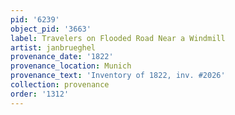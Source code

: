 ```yaml
---
pid: '6239'
object_pid: '3663'
label: Travelers on Flooded Road Near a Windmill
artist: janbrueghel
provenance_date: '1822'
provenance_location: Munich
provenance_text: 'Inventory of 1822, inv. #2026'
collection: provenance
order: '1312'
---
```

